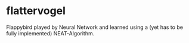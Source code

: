 # flattervogel
Flappybird played by Neural Network and learned using a (yet has to be fully implemented) NEAT-Algorithm.
